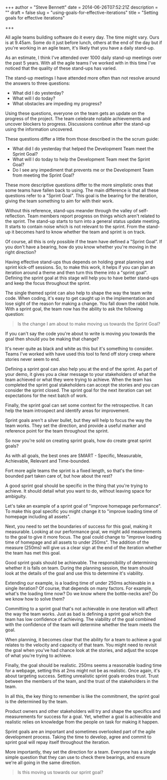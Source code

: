 +++
author = "Steve Bennett"
date = 2014-06-26T07:52:21Z
description = ""
draft = false
slug = "using-goals-for-effective-iterations"
title = "Setting goals for effective iterations"

+++

All agile teams building software do it every day. The time might vary. Ours is at 9.45am. Some do it just before lunch, others at the end of the day but if you're working in an agile team, it's likely that you have a daily stand-up.

As an estimate, I think I've attended over 1000 daily stand-up meetings over the past 5 years. With all the agile teams I've worked with in this time I've noticed that the quality of these stand-ups has varied.

The stand-up meetings I have attended more often than not resolve around the answers to three questions:

- What did I do yesterday?
- What will I do today?
- What obstacles are impeding my progress?

Using these questions, everyone on the team gets an update on the progress of the project. The team celebrate notable achievements and uncover blockers to progress. Discussions continue after the stand-up using the information uncovered.

These questions differ a little from those described in the the scrum guide:

- What did I do yesterday that helped the Development Team meet the Sprint Goal?
- What will I do today to help the Development Team meet the Sprint Goal?
- Do I see any impediment that prevents me or the Development Team from meeting the Sprint Goal?

These more descriptive questions differ to the more simplistic ones that some teams have fallen back to using. The main difference is that all these questions refer to a "Sprint Goal". This goal is the bearing for the iteration, giving the team something to aim for with their work.

Without this reference, stand-ups meander through the valley of self-reflection. Team members report progress on things which aren't related to the sprint. The stand-up starts to turn into a general status update meeting. It starts to contain noise which is not relevant to the sprint. From the stand-up it becomes hard to know whether the team and sprint is on track.

Of course, all this is only possible if the team have defined a "Sprint Goal". If you don't have a bearing, how do you know whether you're moving in the right direction?

Having effective stand-ups thus depends on holding great planning and sprint kick-off sessions. So, to make this work, it helps if you can plan an iteration around a theme and then turn this theme into a "sprint goal". Defining the sprint goal at this stage will help you to have better stand-ups and keep the focus throughout the sprint.

The single themed sprint can also help to shape the way the team write code. When coding, it's easy to get caught up in the implementation and lose sight of the reason for making a change. You fall down the rabbit hole. With a sprint goal, the team now has the ability to ask the following question:

> Is the change I am about to make moving us towards the Sprint Goal?

If you can't say the code you're about to write is moving you towards the goal then should you be making that change?

It's never quite as black and white as this but it's something to consider. Teams I've worked with have used this tool to fend off story creep where stories never seem to end.

Defining a sprint goal can also help you at the end of the sprint. As part of your demo, it gives you a clear message to your stakeholders of what the team achieved or what they were trying to achieve. When the team has completed the sprint goal stakeholders can accept the stories and you can consider the sprint closed. The sprint goal for the next iteration can set expectations for the next batch of work.

Finally, the sprint goal can set some context for the retrospective. It can help the team introspect and identify areas for improvement.

Sprint goals aren't a silver bullet, but they will help to focus the way the team works. They set the direction, and provide a useful marker and reference point for the team throughout the sprint.

So now you're sold on creating sprint goals, how do create great sprint goals?

As with all goals, the best ones are SMART - Specific, Measurable, Achievable, Relevant and Time-bounded.

Fort more agile teams the sprint is a fixed length, so that's the time-bounded part taken care of, but how about the rest?

A good sprint goal should be specific in the thing that you're trying to achieve. It should detail what you want to do, without leaving space for ambiguity.

Let's take an example of a sprint goal of "improve homepage performance". To make this goal specific you might change it to "improve loading time of homepage including all assets".

Next, you need to set the boundaries of success for this goal, making it measurable. Looking at our performance goal, we might add measurements to the goal to give it more focus. The goal could change to "improve loading time of homepage and all assets to under 250ms". The addition of the measure (250ms) will give us a clear sign at the end of the iteration whether the team has met this goal.

Good sprint goals should be achievable. The responsibility of determining whether it is falls on team. During the planning session, the team should look at the details of the goal and use this to determine it's viability.

Extending our example, is a loading time of under 250ms achievable in a single iteration? Of course, that depends on many factors. For example, what's the loading time now? Do we know where the bottle-necks are? Do we know how to solve them?

Committing to a sprint goal that's not achievable in one iteration will affect the way the team works. Just as bad is defining a sprint goal which the team has low confidence of achieving. The viability of the goal combined with the confidence of the team will determine whether the team meets the goal.

When planning, it becomes clear that the ability for a team to achieve a goal relates to the velocity and capacity of that team. You might need to revisit the goal when you've had chance look at the stories, and adjust the scope of what you're trying to achieve.

Finally, the goal should be realistic. 250ms seems a reasonable loading time for a webpage, setting this at 2ms might not be as realistic. Once again, it's about targeting success. Setting unrealistic sprint goals erodes trust. Trust between the members of the team, and the trust of the stakeholders in the team.

In all this, the key thing to remember is like the commitment, the sprint goal is the determined by the team.

Product owners and other stakeholders will try and shape the specifics and measurements for success for a goal. Yet, whether a goal is achievable and realistic relies on knowledge from the people on task for making it happen.

Sprint goals are an important and sometimes overlooked part of the agile development process. Taking the time to develop, agree and commit to sprint goal will repay itself throughout the iteration.

More importantly, they set the direction for a team. Everyone has a single simple question that they can use to check there bearings, and ensure we're all going in the same direction.

> Is this moving us towards our sprint goal?

